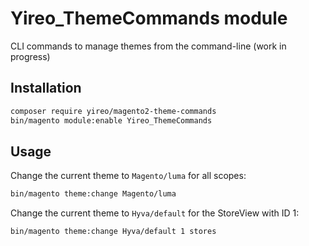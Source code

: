 # Yireo_ThemeCommands module

CLI commands to manage themes from the command-line (work in progress)

## Installation
```bash
composer require yireo/magento2-theme-commands
bin/magento module:enable Yireo_ThemeCommands
```

## Usage
Change the current theme to `Magento/luma` for all scopes:
```bash
bin/magento theme:change Magento/luma
```

Change the current theme to `Hyva/default` for the StoreView with ID 1:
```bash
bin/magento theme:change Hyva/default 1 stores
```
